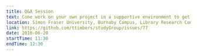 ```yaml
---
title: Q&A Session
text: Come work on your own project in a supportive environment to get (and give) help from your peers!
location: Simon Fraser University, Burnaby Campus, Library Research Commons
link: https://github.com/ttimbers/studyGroup/issues/77
date: 2016-06-20
startTime: 11:30
endTime: 12:30
---
```

